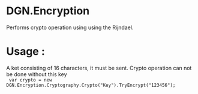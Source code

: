 # DGN.Encryption

Performs crypto operation using using the Rijndael.  

# Usage : <br>
A ket consisting of 16 characters, it must be sent.  Crypto operation can not be done without this key
<br>
<code>
var crypto = new  DGN.Encryption.Cryptography.Crypto("Key").TryEncrypt("123456");
</code>

